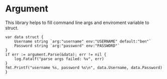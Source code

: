 # Argument

This library helps to fill command line args and enviroment variable to struct.

```
var data struct {
	Username string `arg:"username" env:"USERNAME" default:"ben"`
	Password string `arg:"password" env:"PASSWORD"`
}
if err := argument.Parse(&data); err != nil {
	log.Fatalf("parse args failed: %v", err)
}
fmt.Printf("username %s, password %s\n", data.Username, data.Password)
}
